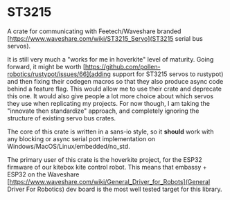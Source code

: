# ST3215

A crate for communicating with Feetech/Waveshare branded
[https://www.waveshare.com/wiki/ST3215_Servo](ST3215 serial bus servos).

It is still very much a "works for me in hoverkite" level of maturity.
Going forward, it might be worth [https://github.com/pollen-robotics/rustypot/issues/66](adding support for ST3215 servos to rustypot)
and then fixing their codegen macros so that they also produce async code behind a feature flag.
This would allow me to use their crate and deprecate this one. It would also give people a lot more
choice about which servos they use when replicating my projects.
For now though, I am taking the "innovate then standardize" approach, and completely ignoring the
structure of existing servo bus crates.

The core of this crate is written in a sans-io style, so it **should** work with any blocking or
async serial port implementation on Windows/MacOS/Linux/embedded/no_std.

The primary user of this crate is the hoverkite project, for the ESP32 firmware of our kitebox
kite control robot.
This means that embassy + ESP32 on the Waveshare
[https://www.waveshare.com/wiki/General_Driver_for_Robots](General Driver For Robotics) dev board is
the most well tested target for this library.
